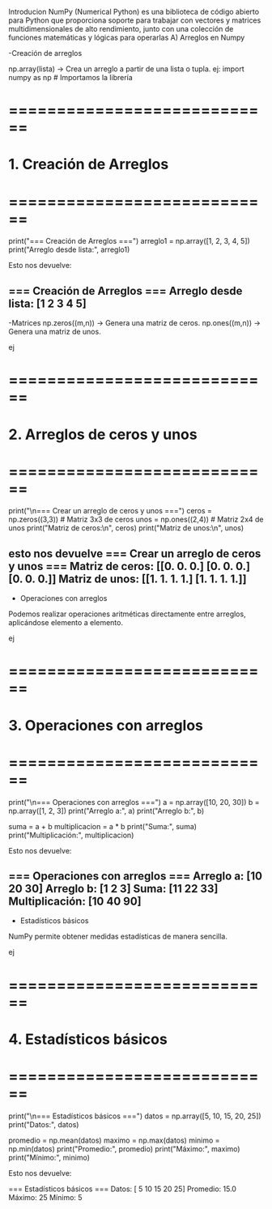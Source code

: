 Introducion
NumPy (Numerical Python) es una biblioteca de código abierto para Python que proporciona soporte para trabajar con vectores y matrices multidimensionales de alto rendimiento, junto con una colección de funciones matemáticas y lógicas para operarlas
A) Arreglos en Numpy

-Creación de arreglos

np.array(lista) → Crea un arreglo a partir de una lista o tupla.
ej:
import numpy as np  # Importamos la librería
# ============================
# 1. Creación de Arreglos
# ============================
print("=== Creación de Arreglos ===")
arreglo1 = np.array([1, 2, 3, 4, 5])
print("Arreglo desde lista:", arreglo1)

Esto nos devuelve:

=== Creación de Arreglos ===
Arreglo desde lista: [1 2 3 4 5]
-------------------------------------------------------------------------
-Matrices
np.zeros((m,n)) → Genera una matriz de ceros.
np.ones((m,n)) → Genera una matriz de unos.

ej
# ============================
# 2. Arreglos de ceros y unos
# ============================
print("\n=== Crear un arreglo de ceros y unos ===")
ceros = np.zeros((3,3))   # Matriz 3x3 de ceros
unos = np.ones((2,4))     # Matriz 2x4 de unos
print("Matriz de ceros:\n", ceros)
print("Matriz de unos:\n", unos)

esto nos devuelve
=== Crear un arreglo de ceros y unos ===
Matriz de ceros:
 [[0. 0. 0.]
 [0. 0. 0.]
 [0. 0. 0.]]
Matriz de unos:
 [[1. 1. 1. 1.]
 [1. 1. 1. 1.]]
 ----------------------------------------------------------------------------------------------
 - Operaciones con arreglos

Podemos realizar operaciones aritméticas directamente entre arreglos, aplicándose elemento a elemento.

ej
# ============================
# 3. Operaciones con arreglos
# ============================
print("\n=== Operaciones con arreglos ===")
a = np.array([10, 20, 30])
b = np.array([1, 2, 3])
print("Arreglo a:", a)
print("Arreglo b:", b)

suma = a + b
multiplicacion = a * b
print("Suma:", suma)
print("Multiplicación:", multiplicacion)


Esto nos devuelve:

=== Operaciones con arreglos ===
Arreglo a: [10 20 30]
Arreglo b: [1 2 3]
Suma: [11 22 33]
Multiplicación: [10 40 90]
----------------------------------------------------------------------------------------------
- Estadísticos básicos

NumPy permite obtener medidas estadísticas de manera sencilla.

ej
# ============================
# 4. Estadísticos básicos
# ============================
print("\n=== Estadísticos básicos ===")
datos = np.array([5, 10, 15, 20, 25])
print("Datos:", datos)

promedio = np.mean(datos)
maximo = np.max(datos)
minimo = np.min(datos)
print("Promedio:", promedio)
print("Máximo:", maximo)
print("Mínimo:", minimo)


Esto nos devuelve:

=== Estadísticos básicos ===
Datos: [ 5 10 15 20 25]
Promedio: 15.0
Máximo: 25
Mínimo: 5